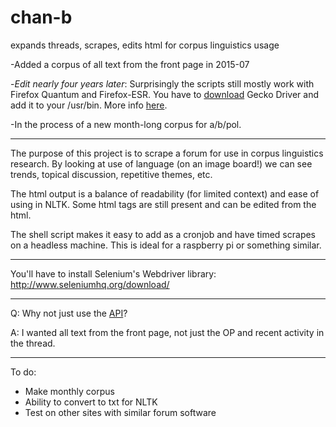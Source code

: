 # chan-b
expands threads, scrapes, edits html for corpus linguistics usage

-Added a corpus of all text from the front page in 2015-07 

-_Edit nearly four years later_:  Surprisingly the scripts still mostly work with Firefox Quantum and Firefox-ESR.  You have to [download](https://github.com/mozilla/geckodriver/releases) Gecko Driver and add it to your /usr/bin.  More info [here](https://pypi.org/project/selenium/).

-In the process of a new month-long corpus for a/b/pol.

------

The purpose of this project is to scrape a forum for use in corpus linguistics research.
By looking at use of language (on an image board!) we can see trends, topical discussion, repetitive themes, etc.

The html output is a balance of readability (for limited context) and ease of using in NLTK.  Some html tags are still present and can be edited from the html.

The shell script makes it easy to add as a cronjob and have timed scrapes on a headless machine.  This is ideal for a raspberry pi or something similar.

---

You'll have to install Selenium's Webdriver library:  http://www.seleniumhq.org/download/

---

Q:  Why not just use the [API](https://github.com/4chan/4chan-API)?

A:  I wanted all text from the front page, not just the OP and recent activity in the thread.

---

To do:

* Make monthly corpus
* Ability to convert to txt for NLTK
* Test on other sites with similar forum software


